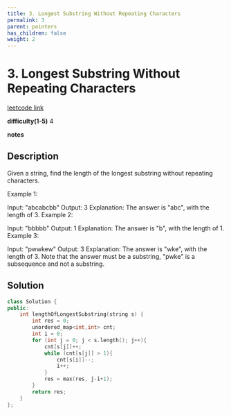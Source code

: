 ```yaml
---
title: 3. Longest Substring Without Repeating Characters
permalink: 3
parent: pointers
has_children: false
weight: 2
---
```

# 3. Longest Substring Without Repeating Characters
[leetcode link](https://leetcode.com/problems/longest-substring-without-repeating-characters/)

**difficulty(1-5)** 
4

**notes**   


## Description
Given a string, find the length of the longest substring without repeating characters.

Example 1:

Input: "abcabcbb"
Output: 3 
Explanation: The answer is "abc", with the length of 3. 
Example 2:

Input: "bbbbb"
Output: 1
Explanation: The answer is "b", with the length of 1.
Example 3:

Input: "pwwkew"
Output: 3
Explanation: The answer is "wke", with the length of 3. 
             Note that the answer must be a substring, "pwke" is a subsequence and not a substring.

## Solution
```c++
class Solution {
public:
    int lengthOfLongestSubstring(string s) {
        int res = 0;
        unordered_map<int,int> cnt;
        int i = 0;
        for (int j = 0; j < s.length(); j++){
            cnt[s[j]]++;
            while (cnt[s[j]] > 1){
                cnt[s[i]]--;
                i++;
            }
            res = max(res, j-i+1);
        }
        return res;
    }
};
```


